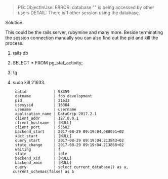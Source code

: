> PG::ObjectInUse: ERROR: database "" is being accessed by other users DETAIL:  There is 1 other session using the database.

Solution:

This could be the rails server, rubymine and many more. Beside terminating the session connection manually you can also find out the pid and kill the process.

1. rails db
2. SELECT * FROM pg_stat_activity;
3. \q
4. sudo kill 21633.

		datid            | 98359
		datname          | foo_development
		pid              | 21633
		usesysid         | 16384
		usename          | username
		application_name | DataGrip 2017.2.1
		client_addr      | 127.0.0.1
		client_hostname  | [NULL]
		client_port      | 53682
		backend_start    | 2017-08-29 09:19:04.080051+02
		xact_start       | [NULL]
		query_start      | 2017-08-29 09:19:04.213843+02
		state_change     | 2017-08-29 09:19:04.213868+02
		waiting          | f
		state            | idle
		backend_xid      | [NULL]
		backend_xmin     | [NULL]
		query            | select current_database() as a, current_schemas(false) as b